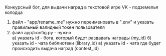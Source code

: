 Конкурсный бот, для выдачи наград в текстовой игре VK - подземелья колодца
1) файл - "app/rename_me" нужно переименовать в ".env" и указать правильный валидный токен пользователя
2) файл app/config.py - нужно <br>
а) указать id - бота, который будет раздавать награды (my_id)
б) указать id - чата библиотеки (library_id)
в) указать id - чата где будет происходить выдача наград (contest_id)

